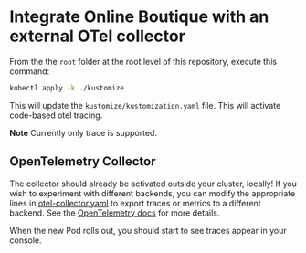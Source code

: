 # Integrate Online Boutique with an external OTel collector

From the the `root` folder at the root level of this repository, execute this command:

```bash
kubectl apply -k ./kustomize
```

This will update the `kustomize/kustomization.yaml` file. This will activate code-based otel tracing.

**Note**
Currently only trace is supported.

## OpenTelemetry Collector

The collector should already be activated outside your cluster, locally! 
If you wish to experiment with different backends, you can modify the appropriate lines in [otel-collector.yaml](otel-collector.yaml) to export traces or metrics to a different backend.  See the [OpenTelemetry docs](https://opentelemetry.io/docs/collector/configuration/) for more details.

When the new Pod rolls out, you should start to see traces appear in your console.
